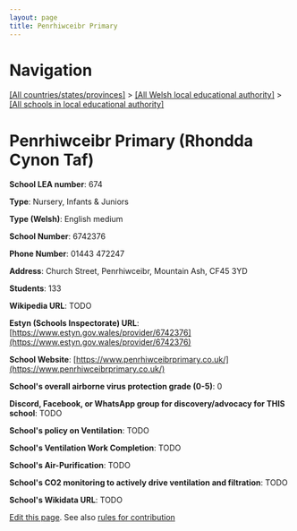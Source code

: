 ```yaml
---
layout: page
title: Penrhiwceibr Primary
---
```

# Navigation

[[All countries/states/provinces]](../../..) > [[All Welsh local educational authority]](../..) > [[All schools in local educational authority]](..)

# Penrhiwceibr Primary (Rhondda Cynon Taf)

**School LEA number**: 674

**Type**: Nursery, Infants & Juniors

**Type (Welsh)**: English medium

**School Number**: 6742376

**Phone Number**: 01443 472247

**Address**: Church Street, Penrhiwceibr, Mountain Ash, CF45 3YD

**Students**: 133

**Wikipedia URL**: TODO

**Estyn (Schools Inspectorate) URL**: [https://www.estyn.gov.wales/provider/6742376](https://www.estyn.gov.wales/provider/6742376)

**School Website**: [https://www.penrhiwceibrprimary.co.uk/](https://www.penrhiwceibrprimary.co.uk/)

**School's overall airborne virus protection grade (0-5)**: 0

**Discord, Facebook, or WhatsApp group for discovery/advocacy for THIS school**: TODO

**School's policy on Ventilation**: TODO

**School's Ventilation Work Completion**: TODO

**School's Air-Purification**: TODO

**School's CO2 monitoring to actively drive ventilation and filtration**: TODO

**School's Wikidata URL**: TODO




[Edit this page](https://github.com/ventilate-schools/Wales/edit/prif/./Rhondda_Cynon_Taf/Penrhiwceibr_Primary.md). See also [rules for contribution](../../../contribution-rules/)